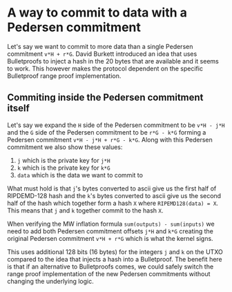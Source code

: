 # A way to commit to data with a Pedersen commitment

Let's say we want to commit to more data than a single Pedersen commitment `v*H + r*G`. David Burkett introduced an idea
that uses Bulletproofs to inject a hash in the 20 bytes that are available and it seems to work. This however makes the
protocol dependent on the specific Bulletproof range proof implementation.

## Commiting inside the Pedersen commitment itself

Let's say we expand the `H` side of the Pedersen commitment to be `v*H - j*H` and the `G` side of the Pedersen commitment
to be `r*G - k*G` forming a Pedersen commitment `v*H - j*H + r*G - k*G`. Along with this Pedersen commitment we also show
these values:

1. `j` which is the private key for `j*H`
2. `k` which is the private key for `k*G`
3. `data` which is the data we want to commit to

What must hold is that `j`'s bytes converted to ascii give us the first half of RIPDEMD-128 hash and the `k`'s bytes
converted to ascii give us the second half of the hash which together form a hash `X` where `RIPEMD128(data) = X`.
This means that `j` and `k` together commit to the hash `X`.

When verifying the MW inflation formula `sum(outputs) - sum(inputs)` we need to add both Pedersen commitment
offsets `j*H` and `k*G` creating the original Pedersen commitment `v*H + r*G` which is what the kernel signs.

This uses additional 128 bits (16 bytes) for the integers `j` and `k` on the UTXO compared to the idea that injects
a hash into a Bulletproof. The benefit here is that if an alternative to Bulletproofs comes, we could safely switch the
range proof implementation of the new Pedersen commitments without changing the underlying logic.